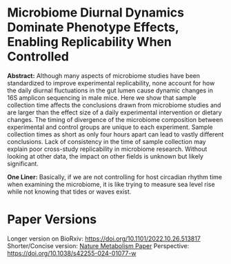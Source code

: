 # Microbiome Diurnal Dynamics Dominate Phenotype Effects, Enabling Replicability When Controlled

**Abstract:** Although many aspects of microbiome studies have been standardized to improve experimental replicability, none account for how the daily diurnal fluctuations in the gut lumen cause dynamic changes in 16S amplicon sequencing in male mice. Here we show that sample collection time affects the conclusions drawn from microbiome studies and are larger than the effect size of a daily experimental intervention or dietary changes. The timing of divergence of the microbiome composition between experimental and control groups are unique to each experiment. Sample collection times as short as only four hours apart can lead to vastly different conclusions. Lack of consistency in the time of sample collection may explain poor cross-study replicability in microbiome research. Without looking at other data, the impact on other fields is unknown but likely significant.

**One Liner:** Basically, if we are not controlling for host circadian rhythm time when examining the microbiome, it is like trying to measure sea level rise while not knowing that tides or waves exist.


# Paper Versions

Longer version on BioRxiv: https://doi.org/10.1101/2022.10.26.513817 
Shorter/Concise version: [Nature Metabolism Paper](https://doi.org/10.1038/s42255-024-01064-1) 
Perspective: https://doi.org/10.1038/s42255-024-01077-w
